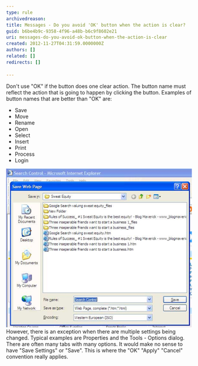 ```yaml
---
type: rule
archivedreason: 
title: Messages - Do you avoid 'OK' button when the action is clear?
guid: b6be4b9c-9358-4f96-a48b-b6c9f8602e21
uri: messages-do-you-avoid-ok-button-when-the-action-is-clear
created: 2012-11-27T04:31:59.0000000Z
authors: []
related: []
redirects: []

---
```


Don't use "OK" if the button does one clear action. The button name must reflect the action that is going to happen by clicking the button. Examples of button names that are better than "OK" are:

* Save
* Move
* Rename
* Open
* Select
* Insert
* Print
* Process
* Login


<!--endintro-->

![Save button in action](../../assets/DontUseOpen.jpg)
However, there is an exception when there are multiple settings being changed. Typical examples are Properties and the Tools - Options dialog. There are often many tabs with many options. It would make no sense to have "Save Settings" or "Save". This is where the "OK" "Apply" "Cancel" convention really applies.
